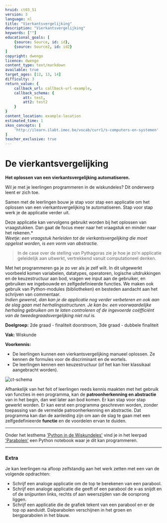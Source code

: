 ```yaml
---
hruid: ct03_51
version: 3
language: nl
title: "Vierkantsvergelijking"
description: "Vierkantsvergelijking"
keywords: [""]
educational_goals: [
    {source: Source, id: id}, 
    {source: Source2, id: id2}
]
copyright: dwengo
licence: dwengo
content_type: text/markdown
available: true
target_ages: [12, 13, 14]
difficulty: 3
return_value: {
    callback_url: callback-url-example,
    callback_schema: {
        att: test,
        att2: test2
    }
}
content_location: example-location
estimated_time: 1
skos_concepts: [
    'http://ilearn.ilabt.imec.be/vocab/curr1/s-computers-en-systemen'
]
teacher_exclusive: true
---
```

# De vierkantsvergelijking

**Het oplossen van een vierkantsvergelijking automatiseren.**

Wil je met je leerlingen programmeren in de wiskundeles? Dit onderwerp leent er zich toe.

Samen met de leerlingen bouw je stap voor stap een applicatie om het oplossen van een vierkantsvergelijking te automatiseren. Stap voor stap werk je de applicatie verder uit. 

Deze applicatie kan vervolgens gebruikt worden bij het oplossen van vraagstukken. Dan gaat de focus meer naar het vraagstuk en minder naar het rekenen.* <br>
*Weetje: een vraagstuk herleiden tot de vierkantsvergelijking die moet opgelost worden, is een vorm van abstractie.*

> In de case over de stelling van Pythagoras zie je hoe je zo'n applicatie geleidelijk aan uitwerkt, vertrekkend vanuit computationeel denken.


Met het programmeren ga je zo ver als je zelf wilt. In dit uitgewerkt voorbeeld komen variabelen, datatypes, operatoren, logische uitdrukkingen en de keuzestructuur aan bod, vragen we input aan de gebruiker, en gebruiken we ingebouwde en zelfgedefinieerde functies. We maken ook gebruik van Python-modules (bibliotheken) en besteden aandacht aan het schrijven van commentaar. <br>
*Indien gewenst, dan kan je de applicatie nog verder verbeteren en ook aan de slag gaan met herhalingsstructuren. Je kan bv. een voorwaardelijke herhaling gebruiken om te laten controleren of de ingevoerde coëfficiënt van de tweedegraadsvergelijking niet nul is.*

**Doelgroep:** 2de graad - finaliteit doorstroom, 3de graad - dubbele finaliteit

**Vak:** Wiskunde

**Voorkennis:** 
* De leerlingen kunnen een vierkantsvergelijking manueel oplossen. Ze kennen de formules voor de discriminant en de wortels.
* De leerlingen kennen een keuzestructuur (of het kan hier klassikaal aangebracht worden).

![ct-schema](@learning-object/m_ct03_51/nl/3)

Afhankelijk van het feit of leerlingen reeds kennis maakten met het gebruik van functies in een programma, kan de **patroonherkenning en abstractie** van in het begin, dan wel later aan bod komen. Er kan stap voor stap gewerkt worden. Er kan eerst een programma geschreven worden, zonder toepassing van de vermelde patroonherkenning en abstractie. Dat programma kan dan de aanleiding zijn om aan de slag te gaan met een zelfgedefinieerde **functie** en de voordelen ervan te duiden.

--------------------

Onder het lesthema ['Python in de Wiskundeles'](https://www.dwengo.org/math_with_python/) vind je in het leerpad ['Parabolen'](https://www.dwengo.org/learning-path.html?hruid=maths_parabolen&language=nl&te=true&source_page=%2Fmath_with_python%2F&source_title=%20Python%20in%20de%20Wiskundeles#pn_voorkennis_parabolen;nl;3) een Python notebook waar je dit kan programmeren.

----------------
### Extra

Je kan leerlingen na afloop zelfstandig aan het werk zetten met een van de volgende opdrachten:
* Schrijf een analoge applicatie om de top te berekenen van een parabool.
* Schrijf een analoge applicatie die geeft of een parabool de x-as snijdt en of de snijpunten links, rechts of aan weerszijden van de oorsprong liggen.
* Schrijf een applicatie die de grafiek tekent van een parabool en er de top op aanduidt. Dalparabolen verschijnen in het groen en bergparabolen in het blauw. 
